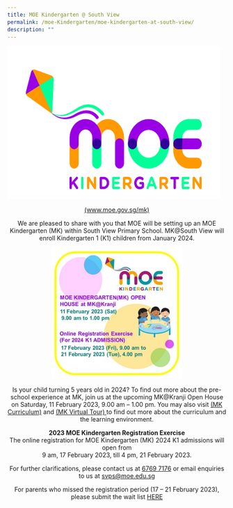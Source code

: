 ```yaml
---
title: MOE Kindergarten @ South View
permalink: /moe-Kindergarten/moe-kindergarten-at-south-view/
description: ""
---
```

<a href="https://www.moe.gov.sg/mk" target="_blank" rel="noopener"><img style = "height:350px;width:490px" src="/images/MOE%20Kindergarten.jpg"></a>
<center><a href="https://www.moe.gov.sg/mk" target="_blank" rel="noopener">(www.moe.gov.sg/mk)</a>
<p>We are pleased to share with you that MOE will be setting up an MOE Kindergarten (MK) within South View Primary School. MK@South View will enroll Kindergarten 1 (K1) children from January 2024.</p>
<img style = "height:300px;width:300px" src="/images/MK%20reg.jpg">
<p>Is your child turning 5 years old in 2024? To find out more about the pre-school experience at MK, join us at the upcoming MK@Kranji Open House on Saturday, 11 February 2023, 9.00 am – 1.00 pm. You may also visit <a href="https://www.moe.gov.sg/preschool/moe-kindergarten/curriculum" target="_blank" rel="noopener">(MK Curriculum)</a> and <a href="https://www.moe.gov.sg/preschool/moe-kindergarten/mk-virtual-tour" target="_blank" rel="noopener"> (MK Virtual Tour) </a> to find out more about the curriculum and the learning environment.</p>
<p><strong>2023 MOE Kindergarten Registration Exercise</strong><br/>
The online registration for MOE Kindergarten (MK) 2024 K1 admissions will open from <br />9 am, 17 February 2023, till 4 pm, 21 February 2023.</p>
<p>For further clarifications, please contact us at <u>6769 7176</u> or email enquiries to us at <a href="mailto:svps@moe.edu.sg" target="_blank" rel="noopener">svps@moe.edu.sg</a>
	</p>
<p>For parents who missed the registration period (17 – 21 February 2023), please submit the wait list
	<a href="https://form.gov.sg/63d336bbdd51570011d503c1" target="_blank" rel="noopener">HERE</a>
	</p>